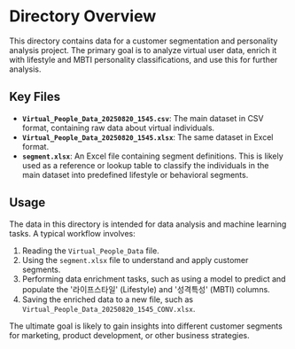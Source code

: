 # Directory Overview

This directory contains data for a customer segmentation and personality analysis project. The primary goal is to analyze virtual user data, enrich it with lifestyle and MBTI personality classifications, and use this for further analysis.

## Key Files

*   **`Virtual_People_Data_20250820_1545.csv`**: The main dataset in CSV format, containing raw data about virtual individuals.
*   **`Virtual_People_Data_20250820_1545.xlsx`**: The same dataset in Excel format.
*   **`segment.xlsx`**: An Excel file containing segment definitions. This is likely used as a reference or lookup table to classify the individuals in the main dataset into predefined lifestyle or behavioral segments.

## Usage

The data in this directory is intended for data analysis and machine learning tasks. A typical workflow involves:

1.  Reading the `Virtual_People_Data` file.
2.  Using the `segment.xlsx` file to understand and apply customer segments.
3.  Performing data enrichment tasks, such as using a model to predict and populate the '라이프스타일' (Lifestyle) and '성격특성' (MBTI) columns.
4.  Saving the enriched data to a new file, such as `Virtual_People_Data_20250820_1545_CONV.xlsx`.

The ultimate goal is likely to gain insights into different customer segments for marketing, product development, or other business strategies.
